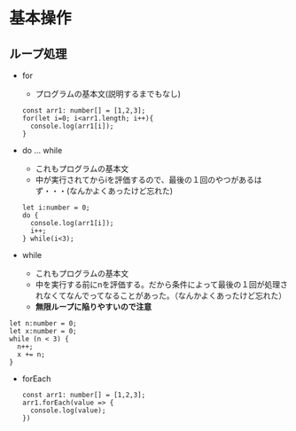 # 基本操作

## ループ処理

* for
  * プログラムの基本文(説明するまでもなし)
  ```
  const arr1: number[] = [1,2,3];
  for(let i=0; i<arr1.length; i++){
    console.log(arr1[i]);
  }
  ```

* do ... while
  * これもプログラムの基本文
  * 中が実行されてからiを評価するので、最後の１回のやつがあるはず・・・(なんかよくあったけど忘れた)
  ```
  let i:number = 0;
  do {
    console.log(arr1[i]);
    i++;
  } while(i<3);
  ```

* while
  * これもプログラムの基本文
  * 中を実行する前にnを評価する。だから条件によって最後の１回が処理されなくてなんでってなることがあった。（なんかよくあったけど忘れた）
  * **無限ループに陥りやすいので注意**
```
let n:number = 0;
let x:number = 0;
while (n < 3) {
  n++;
  x += n;
}
```

* forEach
  ```
  const arr1: number[] = [1,2,3];
  arr1.forEach(value => {
    console.log(value);
  })
  ```